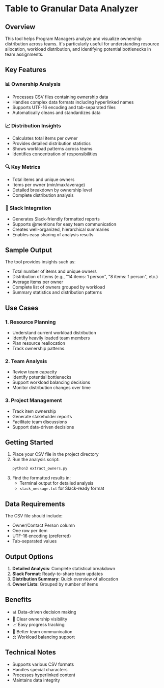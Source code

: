# Table to Granular Data Analyzer

## Overview
This tool helps Program Managers analyze and visualize ownership distribution across teams. It's particularly useful for understanding resource allocation, workload distribution, and identifying potential bottlenecks in team assignments.

## Key Features

### 📊 Ownership Analysis
- Processes CSV files containing ownership data
- Handles complex data formats including hyperlinked names
- Supports UTF-16 encoding and tab-separated files
- Automatically cleans and standardizes data

### 📈 Distribution Insights
- Calculates total items per owner
- Provides detailed distribution statistics
- Shows workload patterns across teams
- Identifies concentration of responsibilities

### 🔍 Key Metrics
- Total items and unique owners
- Items per owner (min/max/average)
- Detailed breakdown by ownership level
- Complete distribution analysis

### 💬 Slack Integration
- Generates Slack-friendly formatted reports
- Supports @mentions for easy team communication
- Creates well-organized, hierarchical summaries
- Enables easy sharing of analysis results

## Sample Output
The tool provides insights such as:
- Total number of items and unique owners
- Distribution of items (e.g., "14 items: 1 person", "8 items: 1 person", etc.)
- Average items per owner
- Complete list of owners grouped by workload
- Summary statistics and distribution patterns

## Use Cases

### 1. Resource Planning
- Understand current workload distribution
- Identify heavily loaded team members
- Plan resource reallocation
- Track ownership patterns

### 2. Team Analysis
- Review team capacity
- Identify potential bottlenecks
- Support workload balancing decisions
- Monitor distribution changes over time

### 3. Project Management
- Track item ownership
- Generate stakeholder reports
- Facilitate team discussions
- Support data-driven decisions

## Getting Started

1. Place your CSV file in the project directory
2. Run the analysis script:
   ```bash
   python3 extract_owners.py
   ```
3. Find the formatted results in:
   - Terminal output for detailed analysis
   - `slack_message.txt` for Slack-ready format

## Data Requirements
The CSV file should include:
- Owner/Contact Person column
- One row per item
- UTF-16 encoding (preferred)
- Tab-separated values

## Output Options
1. **Detailed Analysis**: Complete statistical breakdown
2. **Slack Format**: Ready-to-share team updates
3. **Distribution Summary**: Quick overview of allocation
4. **Owner Lists**: Grouped by number of items

## Benefits
- 📊 Data-driven decision making
- 🎯 Clear ownership visibility
- 📈 Easy progress tracking
- 🤝 Better team communication
- ⚖️ Workload balancing support

## Technical Notes
- Supports various CSV formats
- Handles special characters
- Processes hyperlinked content
- Maintains data integrity 